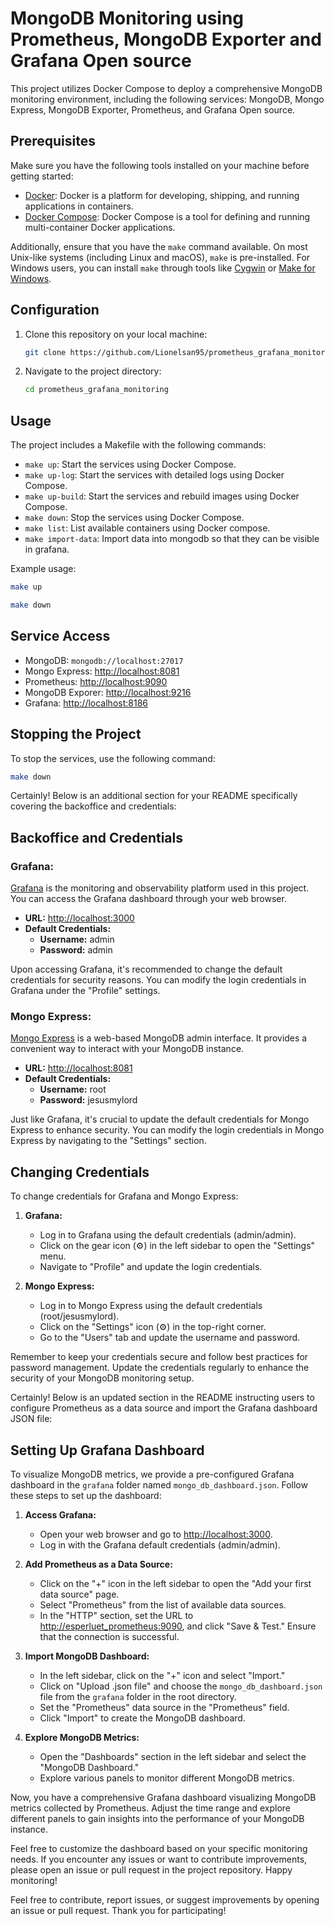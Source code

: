 # MongoDB Monitoring using Prometheus, MongoDB Exporter and Grafana Open source

This project utilizes Docker Compose to deploy a comprehensive MongoDB monitoring environment, including the following services: MongoDB, Mongo Express, MongoDB Exporter, Prometheus, and Grafana Open source.

## Prerequisites

Make sure you have the following tools installed on your machine before getting started:

- [Docker](https://docs.docker.com/get-docker/): Docker is a platform for developing, shipping, and running applications in containers.
- [Docker Compose](https://docs.docker.com/compose/install/): Docker Compose is a tool for defining and running multi-container Docker applications.

Additionally, ensure that you have the `make` command available. On most Unix-like systems (including Linux and macOS), `make` is pre-installed. For Windows users, you can install `make` through tools like [Cygwin](https://www.cygwin.com/) or [Make for Windows](http://gnuwin32.sourceforge.net/packages/make.htm).

## Configuration

1. Clone this repository on your local machine:

   ```bash
   git clone https://github.com/Lionelsan95/prometheus_grafana_monitoring.git
   ```

2. Navigate to the project directory:

   ```bash
   cd prometheus_grafana_monitoring
   ```

## Usage

The project includes a Makefile with the following commands:

- `make up`: Start the services using Docker Compose.
- `make up-log`: Start the services with detailed logs using Docker Compose.
- `make up-build`: Start the services and rebuild images using Docker Compose.
- `make down`: Stop the services using Docker Compose.
- `make list`: List available containers using Docker compose.
- `make import-data`: Import data into mongodb so that they can be visible in grafana.

Example usage:

```bash
make up
```

```bash
make down
```

## Service Access

- MongoDB: `mongodb://localhost:27017`
- Mongo Express: [http://localhost:8081](http://localhost:8081)
- Prometheus: [http://localhost:9090](http://localhost:9090)
- MongoDB Exporer: [http://localhost:9216](http://localhost:9216)
- Grafana: [http://localhost:8186](http://localhost:8186)

## Stopping the Project

To stop the services, use the following command:

```bash
make down
```

Certainly! Below is an additional section for your README specifically covering the backoffice and credentials:

## Backoffice and Credentials

### Grafana:

[Grafana](https://grafana.com/) is the monitoring and observability platform used in this project. You can access the Grafana dashboard through your web browser.

- **URL:** [http://localhost:3000](http://localhost:3000)
- **Default Credentials:**
  - **Username:** admin
  - **Password:** admin

Upon accessing Grafana, it's recommended to change the default credentials for security reasons. You can modify the login credentials in Grafana under the "Profile" settings.

### Mongo Express:

[Mongo Express](https://github.com/mongo-express/mongo-express) is a web-based MongoDB admin interface. It provides a convenient way to interact with your MongoDB instance.

- **URL:** [http://localhost:8081](http://localhost:8081)
- **Default Credentials:**
  - **Username:** root
  - **Password:** jesusmylord

Just like Grafana, it's crucial to update the default credentials for Mongo Express to enhance security. You can modify the login credentials in Mongo Express by navigating to the "Settings" section.

## Changing Credentials

To change credentials for Grafana and Mongo Express:

1. **Grafana:**
   - Log in to Grafana using the default credentials (admin/admin).
   - Click on the gear icon (⚙️) in the left sidebar to open the "Settings" menu.
   - Navigate to "Profile" and update the login credentials.

2. **Mongo Express:**
   - Log in to Mongo Express using the default credentials (root/jesusmylord).
   - Click on the "Settings" icon (⚙️) in the top-right corner.
   - Go to the "Users" tab and update the username and password.

Remember to keep your credentials secure and follow best practices for password management. Update the credentials regularly to enhance the security of your MongoDB monitoring setup.

Certainly! Below is an updated section in the README instructing users to configure Prometheus as a data source and import the Grafana dashboard JSON file:

## Setting Up Grafana Dashboard

To visualize MongoDB metrics, we provide a pre-configured Grafana dashboard in the `grafana` folder named `mongo_db_dashboard.json`. Follow these steps to set up the dashboard:

1. **Access Grafana:**
   - Open your web browser and go to [http://localhost:3000](http://localhost:3000).
   - Log in with the Grafana default credentials (admin/admin).

2. **Add Prometheus as a Data Source:**
   - Click on the "+" icon in the left sidebar to open the "Add your first data source" page.
   - Select "Prometheus" from the list of available data sources.
   - In the "HTTP" section, set the URL to [http://esperluet_prometheus:9090](http://esperluet_prometheus:9090), and click "Save & Test." Ensure that the connection is successful.

3. **Import MongoDB Dashboard:**
   - In the left sidebar, click on the "+" icon and select "Import."
   - Click on "Upload .json file" and choose the `mongo_db_dashboard.json` file from the `grafana` folder in the root directory.
   - Set the "Prometheus" data source in the "Prometheus" field.
   - Click "Import" to create the MongoDB dashboard.

4. **Explore MongoDB Metrics:**
   - Open the "Dashboards" section in the left sidebar and select the "MongoDB Dashboard."
   - Explore various panels to monitor different MongoDB metrics.

Now, you have a comprehensive Grafana dashboard visualizing MongoDB metrics collected by Prometheus. Adjust the time range and explore different panels to gain insights into the performance of your MongoDB instance.

Feel free to customize the dashboard based on your specific monitoring needs. If you encounter any issues or want to contribute improvements, please open an issue or pull request in the project repository. Happy monitoring!

Feel free to contribute, report issues, or suggest improvements by opening an issue or pull request. Thank you for participating!